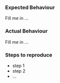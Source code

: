 ### Expected Behaviour

Fill me in ...

### Actual Behaviour

Fill me in ...

### Steps to reproduce

* step 1
* step 2
* ...
